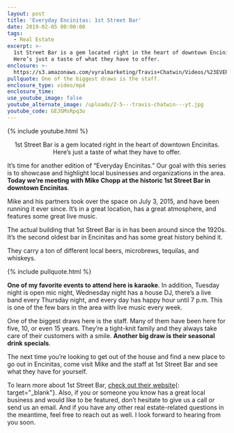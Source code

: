 ```yaml
---
layout: post
title: 'Everyday Encinitas: 1st Street Bar'
date: 2019-02-05 00:00:00
tags:
  - Real Estate
excerpt: >-
  1st Street Bar is a gem located right in the heart of downtown Encinitas.
  Here’s just a taste of what they have to offer.
enclosure: >-
  https://s3.amazonaws.com/vyralmarketing/Travis+Chatwin/Videos/%23EVERYDAYENCINITAS+EPISODE+2+_+1st+Street+Bar.mp4
pullquote: One of the biggest draws is the staff.
enclosure_type: video/mp4
enclosure_time:
use_youtube_image: false
youtube_alternate_image: /uploads/2-5---travis-chatwin---yt.jpg
youtube_code: GEJGMsRpq3o
---
```


{% include youtube.html %}

<center>1st Street Bar is a gem located right in the heart of downtown Encinitas. Here’s just a taste of what they have to offer.</center>

It’s time for another edition of “Everyday Encinitas.” Our goal with this series is to showcase and highlight local businesses and organizations in the area. **Today we’re meeting with Mike Chopp at the historic 1st Street Bar in downtown Encinitas**.

Mike and his partners took over the space on July 3, 2015, and have been running it ever since. It’s in a great location, has a great atmosphere, and features some great live music.

The actual building that 1st Street Bar is in has been around since the 1920s. It’s the second oldest bar in Encinitas and has some great history behind it.

They carry a ton of different local beers, microbrews, tequilas, and whiskeys.

{% include pullquote.html %}

**One of my favorite events to attend here is karaoke**. In addition, Tuesday night is open mic night, Wednesday night has a house DJ, there’s a live band every Thursday night, and every day has happy hour until 7 p.m. This is one of the few bars in the area with live music every week.

One of the biggest draws here is the staff. Many of them have been here for five, 10, or even 15 years. They’re a tight-knit family and they always take care of their customers with a smile. **Another big draw is their seasonal drink specials**.

The next time you’re looking to get out of the house and find a new place to go out in Encinitas, come visit Mike and the staff at 1st Street Bar and see what they have for yourself.

To learn more about 1st Street Bar, [check out their website](https://1ststreetbar.com/){: target="_blank"}. Also, if you or someone you know has a great local business and would like to be featured, don’t hesitate to give us a call or send us an email. And if you have any other real estate-related questions in the meantime, feel free to reach out as well. I look forward to hearing from you soon.